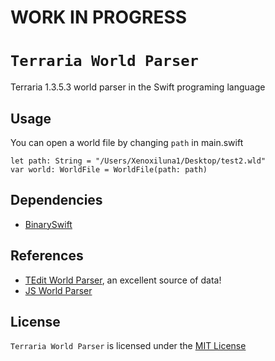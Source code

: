 # WORK IN PROGRESS
# `Terraria World Parser`
Terraria 1.3.5.3 world parser in the Swift programing language

## Usage

You can open a world file by changing `path` in main.swift

```
let path: String = "/Users/Xenoxiluna1/Desktop/test2.wld"
var world: WorldFile = WorldFile(path: path)
```
## Dependencies

- [BinarySwift](https://github.com/Szaq/BinarySwift)

## References

- [TEdit World Parser](https://github.com/TEdit/Terraria-Map-Editor/blob/master/TEditXna/Terraria/World.FileV2.cs), an excellent source of data!
- [JS World Parser](https://github.com/cokolele/terraria-world-parser/)

## License

`Terraria World Parser` is licensed under the [MIT License](/LICENSE.txt)
